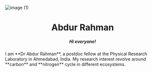 ![image (1)](https://user-images.githubusercontent.com/116168762/196684466-40ba1559-29d0-4808-a7dc-0aefa5777d1c.jpg)
<h1 align="center">Abdur Rahman</h1>

<h5 align="center">Hi everyone!</h5>
I am **Dr Abdur Rahman**, a postdoc fellow at the Physical Research Laboratory in Ahmedabad, India. My research interest revolve around **carbon** and **nitrogen** cycle in different ecosystems. 

